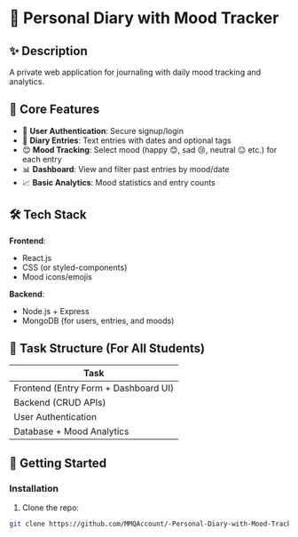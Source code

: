 # 📔 Personal Diary with Mood Tracker

## ✨ Description  
A private web application for journaling with daily mood tracking and analytics.

## 🌟 Core Features  
- 🔐 **User Authentication**: Secure signup/login  
- 📝 **Diary Entries**: Text entries with dates and optional tags  
- 😊 **Mood Tracking**: Select mood (happy 😊, sad 😢, neutral 😐 etc.) for each entry  
- 📊 **Dashboard**: View and filter past entries by mood/date  
- 📈 **Basic Analytics**: Mood statistics and entry counts  

## 🛠️ Tech Stack  
**Frontend**:  
- React.js  
- CSS (or styled-components)  
- Mood icons/emojis  

**Backend**:  
- Node.js + Express  
- MongoDB (for users, entries, and moods)  

## 👥 Task Structure (For All Students)  
| Task                          |
|-------------------------------|
| Frontend (Entry Form + Dashboard UI) | 
| Backend (CRUD APIs)           |
| User Authentication           |
| Database + Mood Analytics     |

## 🚀 Getting Started  
### Installation  
1. Clone the repo:  
```bash
git clone https://github.com/MMQAccount/-Personal-Diary-with-Mood-Tracker.git
